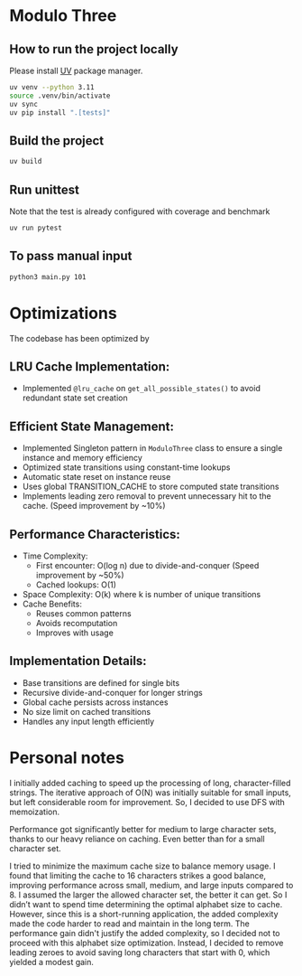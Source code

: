 # Modulo Three

## How to run the project locally
Please install [UV](https://docs.astral.sh/uv/getting-started/installation/#standalone-installer) package manager.

```sh
uv venv --python 3.11
source .venv/bin/activate
uv sync
uv pip install ".[tests]"
```

## Build the project
```sh
uv build
```

## Run unittest
Note that the test is already configured with coverage and benchmark
```sh
uv run pytest
```

## To pass manual input
```sh
python3 main.py 101
```

# Optimizations

The codebase has been optimized by

## LRU Cache Implementation:
   - Implemented `@lru_cache` on `get_all_possible_states()`  to avoid redundant state set creation

## Efficient State Management:
   - Implemented Singleton pattern in `ModuloThree` class to ensure a single instance and memory efficiency
   - Optimized state transitions using constant-time lookups
   - Automatic state reset on instance reuse
   - Uses global TRANSITION_CACHE to store computed state transitions
   - Implements leading zero removal to prevent unnecessary hit to the cache. (Speed improvement by ~10%)

 
## Performance Characteristics:
   - Time Complexity: 
     * First encounter: O(log n) due to divide-and-conquer (Speed improvement by ~50%)
     * Cached lookups: O(1)
   - Space Complexity: O(k) where k is number of unique transitions
   - Cache Benefits:
     * Reuses common patterns
     * Avoids recomputation
     * Improves with usage

## Implementation Details:
   - Base transitions are defined for single bits
   - Recursive divide-and-conquer for longer strings
   - Global cache persists across instances
   - No size limit on cached transitions
   - Handles any input length efficiently 



# Personal notes
I initially added caching to speed up the processing of long, character-filled strings. The iterative approach of O(N) was initially suitable for small inputs, but left considerable room for improvement. So, I decided to use DFS with memoization.

Performance got significantly better for medium to large character sets, thanks to our heavy reliance on caching. Even better than for a small character set.

I tried to minimize the maximum cache size to balance memory usage. I found that limiting the cache to 16 characters strikes a good balance, improving performance across small, medium, and large inputs compared to 8. I assumed the larger the allowed character set, the better it can get. So I didn’t want to spend time determining the optimal alphabet size to cache. However, since this is a short-running application, the added complexity made the code harder to read and maintain in the long term. The performance gain didn't justify the added complexity, so I decided not to proceed with this alphabet size optimization. Instead, I decided to remove leading zeroes to avoid saving long characters that start with 0, which yielded a modest gain.
